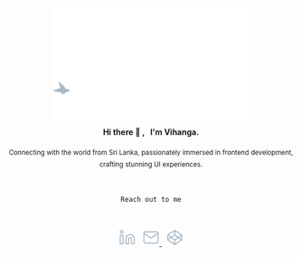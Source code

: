 <p align="center">
<img align="center" src="https://raw.githubusercontent.com/VihangaN/VihangaN/master/img/intro-banner.gif" width="70%" />
</p>

<div>
</div>

<p align="center">
<span align="center"><strong> Hi there 👋 , &nbsp;  I'm Vihanga.</strong> </span>
</p>
<p align="center">
<span align="center"><sub>Connecting with the world from Sri Lanka, passionately immersed in frontend development, <br>   
   crafting stunning UI experiences.</sub> </span>
</p>
</br>

<p align="center">
<span align="center"> <code> Reach out to me </code> </span>
</p>
</br>

<p align="center">
<a href="https://www.linkedin.com/in/avnk/" target="_blank"> <img src="https://raw.githubusercontent.com/VihangaN/VihangaN/master/img/linkedin.svg" alt="linkedin" width="30" height="30"/></a> &nbsp; <a href="mailto:hello@vihanga.dev" target="_blank"> <img src="https://raw.githubusercontent.com/VihangaN/VihangaN/master/img/mail.svg" alt="email" width="30" height="30"/> </a> &nbsp;  <a href="https://codepen.io/vihanga" target="_blank"> <img src="https://raw.githubusercontent.com/VihangaN/VihangaN/master/img/codepen.svg" alt="gmail" width="30" height="30"/> </a>
   </p>

